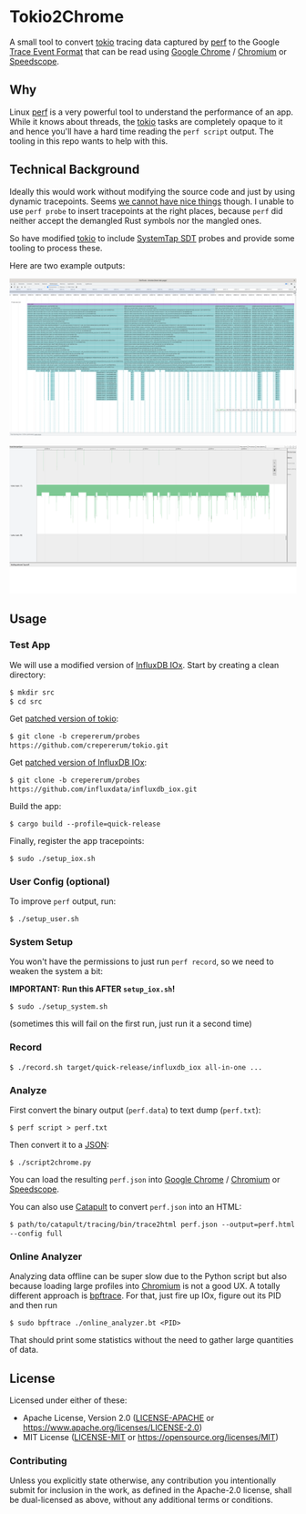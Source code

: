 # Tokio2Chrome
A small tool to convert [tokio] tracing data captured by [perf] to the Google [Trace Event Format] that can be read
using [Google Chrome] / [Chromium] or [Speedscope].


## Why
Linux [perf] is a very powerful tool to understand the performance of an app. While it knows about threads, the [tokio]
tasks are completely opaque to it and hence you'll have a hard time reading the `perf script` output. The tooling in
this repo wants to help with this.


## Technical Background
Ideally this would work without modifying the source code and just by using dynamic tracepoints. Seems
[we cannot have nice things](https://lore.kernel.org/linux-perf-users/YboC1QIP342BBz5t@kernel.org/) though. I unable to
use `perf probe` to insert tracepoints at the right places, because `perf` did neither accept the demangled Rust
symbols nor the mangled ones.

So have modified [tokio] to include [SystemTap SDT] probes and provide some tooling to process these.

Here are two example outputs:

![Output Chrome](img/chrome.png)

![Output Catapult](img/catapult.png)

## Usage

### Test App
We will use a modified version of [InfluxDB IOx]. Start by creating a clean directory:

```console
$ mkdir src
$ cd src
```

Get [patched version of tokio](https://github.com/crepererum/tokio/tree/crepererum/probes):

```console
$ git clone -b crepererum/probes https://github.com/crepererum/tokio.git
```

Get [patched version of InfluxDB IOx](https://github.com/influxdata/influxdb_iox/tree/crepererum/probes):

```console
$ git clone -b crepererum/probes https://github.com/influxdata/influxdb_iox.git
```

Build the app:

```console
$ cargo build --profile=quick-release
```

Finally, register the app tracepoints:

```console
$ sudo ./setup_iox.sh
```

### User Config (optional)
To improve `perf` output, run:

```console
$ ./setup_user.sh
```

### System Setup
You won't have the permissions to just run `perf record`, so we need to weaken the system a bit:

**IMPORTANT: Run this AFTER `setup_iox.sh`!**

```console
$ sudo ./setup_system.sh
```

(sometimes this will fail on the first run, just run it a second time)

### Record

```console
$ ./record.sh target/quick-release/influxdb_iox all-in-one ...
```

### Analyze
First convert the binary output (`perf.data`) to text dump (`perf.txt`):

```console
$ perf script > perf.txt
```

Then convert it to a [JSON]:

```console
$ ./script2chrome.py
```

You can load the resulting `perf.json` into [Google Chrome] / [Chromium] or [Speedscope].

You can also use [Catapult] to convert `perf.json` into an HTML:

```console
$ path/to/catapult/tracing/bin/trace2html perf.json --output=perf.html --config full
```

### Online Analyzer
Analyzing data offline can be super slow due to the Python script but also because loading large profiles into [Chromium] is not a good UX. A totally different approach is [bpftrace]. For that, just fire up IOx, figure out its PID and then run

```console
$ sudo bpftrace ./online_analyzer.bt <PID>
```

That should print some statistics without the need to gather large quantities of data.


## License

Licensed under either of these:

 * Apache License, Version 2.0 ([LICENSE-APACHE](LICENSE-APACHE) or <https://www.apache.org/licenses/LICENSE-2.0>)
 * MIT License ([LICENSE-MIT](LICENSE-MIT) or <https://opensource.org/licenses/MIT>)


### Contributing

Unless you explicitly state otherwise, any contribution you intentionally submit for inclusion in the work, as defined
in the Apache-2.0 license, shall be dual-licensed as above, without any additional terms or conditions.


[bpftrace]: https://github.com/bpftrace/bpftrace/
[Catapult]: https://github.com/catapult-project/catapult
[Chromium]: https://www.chromium.org/Home/
[Google Chrome]: https://www.google.com/chrome/index.html
[InfluxDB IOx]: https://github.com/influxdata/influxdb_iox/
[JSON]: https://www.json.org/
[perf]: https://perf.wiki.kernel.org/index.php/Main_Page
[Speedscope]: https://www.speedscope.app/
[SystemTap SDT]: https://sourceware.org/systemtap/wiki/AddingUserSpaceProbingToApps
[tokio]: https://tokio.rs/
[Trace Event Format]: https://docs.google.com/document/d/1CvAClvFfyA5R-PhYUmn5OOQtYMH4h6I0nSsKchNAySU/preview
